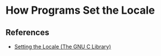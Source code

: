 # How Programs Set the Locale
## References
* [Setting the Locale (The GNU C Library)](https://www.gnu.org/software/libc/manual/html_node/Setting-the-Locale.html)
